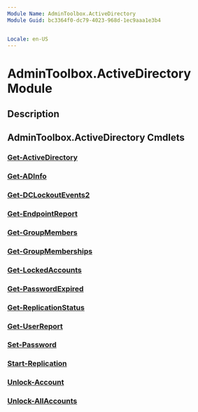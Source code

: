 ```yaml
---
Module Name: AdminToolbox.ActiveDirectory
Module Guid: bc3364f0-dc79-4023-968d-1ec9aaa1e3b4


Locale: en-US
---
```


# AdminToolbox.ActiveDirectory Module
## Description


## AdminToolbox.ActiveDirectory Cmdlets
### [Get-ActiveDirectory](Get-ActiveDirectory.md)


### [Get-ADInfo](Get-ADInfo.md)


### [Get-DCLockoutEvents2](Get-DCLockoutEvents2.md)


### [Get-EndpointReport](Get-EndpointReport.md)


### [Get-GroupMembers](Get-GroupMembers.md)


### [Get-GroupMemberships](Get-GroupMemberships.md)


### [Get-LockedAccounts](Get-LockedAccounts.md)


### [Get-PasswordExpired](Get-PasswordExpired.md)


### [Get-ReplicationStatus](Get-ReplicationStatus.md)


### [Get-UserReport](Get-UserReport.md)


### [Set-Password](Set-Password.md)


### [Start-Replication](Start-Replication.md)


### [Unlock-Account](Unlock-Account.md)


### [Unlock-AllAccounts](Unlock-AllAccounts.md)


